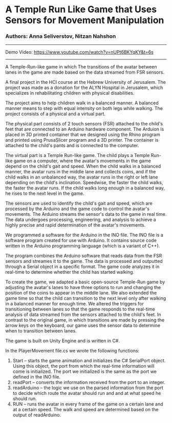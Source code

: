 A Temple Run Like Game that Uses Sensors for Movement Manipulation
=========

### Authors: Anna Seliverstov, Nitzan Nahshon

--------------------------------------------------------------

Demo Video: https://www.youtube.com/watch?v=nUPt6BKYqKY&t=6s

--------------------------------------------------------------


A Temple-Run-like game in which The transitions of the avatar between lanes in the game are made 
based on the data streamed from FSR sensors.

A final project in the HCI course at the Hebrew University of Jerusalem.
The project was made as a donation for the ALYN Hospital in Jerusalem, which specializes in rehabilitating 
children with physical disabilities.

The project aims to help children walk in a balanced manner. A balanced manner means to step with equal 
intensity on both legs while walking. 
The project consists of a physical and a virtual part. 

The physical part consists of 2 touch sensors (FSR) attached to the child's feet that are connected to an 
Arduino hardware component. The Arduion is placed in 3D printed container that we designed using
the Rhino program and printed using PrusaSlicer program and a 3D printer. 
The container is attached to the child's pants and is connected to the computer.

The virtual part is a Temple Run-like game. 
The child plays a Temple Run-like game on a computer, where the avatar's movements in the game depend on 
the child's gait and speed. When the child walks in a balanced manner, the avatar runs in the middle lane 
and collects coins, and if the child walks in an unbalanced way, the avatar runs in the right or left lane
depending on the child's inclination. Speedwise, the faster the child walks, the faster the avatar runs. 
If the child walks long enough in a balanced way, he rises to the next level in the game. 

The sensors are used to identify the child's gait and speed, which are processed by the Arduino 
and the game code to control the avatar's movements. The Arduino streams the sensor's data to the game 
in real time. The data undergoes processing, engineering, and analysis to achieve a highly precise and 
rapid determination of the avatar's movements.

We programmed a software for the Arduino in the INO file. 
The INO file is a software program created for use with Arduino. It contains source code written in the 
Arduino programming language (which is a variant of C++). 

The program combines the Arduino software that reads data from the FSR sensors and streames it to the game. 
The data is processed and outputted through a Serial object in a specific format.
The game code analyzes it in real-time to determine whether the child has started walking. 

To create the game, we adapted a basic open-source Temple-Run game by adjusting the avatar's lanes to have
three options to run and changing the position of the coins to appear in the middle lane. We also extended
the game time so that the child can transition to the next level only after walking in a balanced manner
for enough time. We altered the triggers for transitioning between lanes so that the game responds to the
real-time analysis of data streamed from the sensors attached to the child's feet. In contrast
to the original game, in which transitions are made by pressing the arrow keys on the keyboard, our game
uses the sensor data to determine when to transition between lanes.

The game is built on Unity Engine and is written in C#. 

In the PlayerMovement file.cs we wrote the following functions:
1.	Start – starts the game animation and initializes the C# SerialPort object. Using this object, the port 
    from which the real-time information will come is initialized. The port we initialized is the same as 
    the port we defined in the INO file.
3.	readPort – converts the information received from the port to an integer.
4.	readArduino – the logic we use on the parsed information from the port to decide which route the avatar 
    should run and and at what speed he should run.
6.	RUN – runs the avatar in every frame of the game on a certain lane and at a certain speed. The walk 
    and speed are determined based on the output of readArduino.


